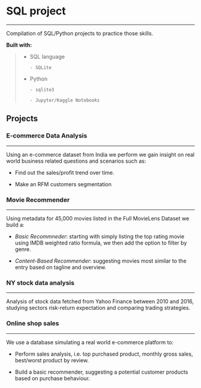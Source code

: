 # SQL project

---

Compilation of SQL/Python projects to practice those skills.

**Built with:**

> - SQL language
>
>		- SQLite
>
> - Python
>
>		- sqlite3
>
>		- Jupyter/Kaggle Notebooks

## Projects

### E-commerce Data Analysis

---

Using an e-commerce dataset from India we perform we gain insight on real world business related questions and scenarios such as:

- Find out the sales/profit trend over time.

- Make an RFM customers segmentation 

### Movie Recommender

---

Using metadata for 45,000 movies listed in the Full MovieLens Dataset we build a:

- *Basic Recommneder*: starting with simply listing the top rating movie using IMDB weighted ratio formula, we then add the option to filter by genre.

- *Content-Based Recommender*: suggesting movies most similar to the entry based on tagline and overview.

### NY stock data analysis

---

Analysis of stock data fetched from Yahoo Finance between 2010 and 2016, studying sectors risk-return expectation and comparing trading strategies.

### Online shop sales

---

We use a database simulating a real world e-commerce platform to:

- Perform sales analysis, i.e. top purchased product, monthly gross sales, best/worst product by review.

- Build a basic recommender, suggesting a potential customer products based on purchase behaviour.


